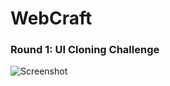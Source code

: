 <h1>WebCraft</h1>
<h3>Round 1: UI Cloning Challenge</h3>


![Screenshot](https://github.com/bhuvangoel04/WebCraft/assets/156914582/096ab634-fff4-4e35-879a-c6d2980e74d4)
